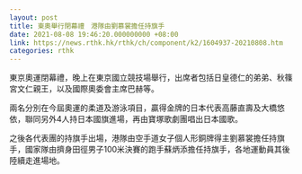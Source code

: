 ```yaml
---
layout: post
title: 東奧舉行閉幕禮　港隊由劉慕裳擔任持旗手
date: 2021-08-08 19:46:20.000000000 +08:00
link: https://news.rthk.hk/rthk/ch/component/k2/1604937-20210808.htm
categories: rthk
---
```


東京奧運閉幕禮，晚上在東京國立競技場舉行，出席者包括日皇德仁的弟弟、秋篠宮文仁親王，以及國際奧委會主席巴赫等。

兩名分別在今屆奧運的柔道及游泳項目，贏得金牌的日本代表高藤直壽及大橋悠依，聯同另外4人持日本國旗進場，再由寶塚歌劇團唱出日本國歌。

之後各代表團的持旗手出場，港隊由空手道女子個人形銅牌得主劉慕裳擔任持旗手，國家隊由擠身田徑男子100米決賽的跑手蘇炳添擔任持旗手，各地運動員其後陸續走進場地。
